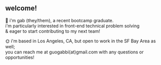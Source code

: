 ## welcome! 

🕺 i'm gab (they/them), a recent bootcamp graduate.  
i'm particularly interested in front-end technical problem solving  
& eager to start contributing to my next team!

🌞 i'm based in Los Angeles, CA, but open to work in the SF Bay Area as well;  
you can reach me at guogabbi(at)gmail.com with any questions or opportunities!
